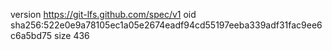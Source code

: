 version https://git-lfs.github.com/spec/v1
oid sha256:522e0e9a78105ec1a05e2674eadf94cd55197eeba339adf31fac9ee6c6a5bd75
size 436

